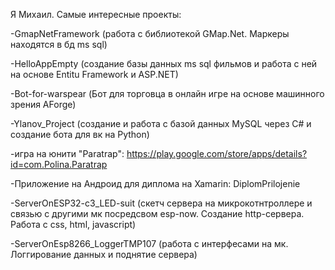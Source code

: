 Я Михаил.
Самые интересные проекты: 

-GmapNetFramework (работа с библиотекой GMap.Net. Маркеры находятся в бд ms sql)

-HelloAppEmpty (создание базы данных ms sql фильмов и работа с ней на основе Entitu Framework и ASP.NET)

-Bot-for-warspear (Бот для торговца в онлайн игре на основе машинного зрения AForge)

-Ylanov_Project (создание и работа с базой данных MySQL через C# и создание бота для вк на Python)

-игра на юнити "Paratrap": https://play.google.com/store/apps/details?id=com.Polina.Paratrap

-Приложение на Андроид для диплома на Xamarin: DiplomPrilojenie

-ServerOnESP32-c3_LED-suit (скетч сервера на микрокотнтроллере и связью с другими мк посредсвом esp-now. Создание http-сервера. Работа с css, html, javascript)

-ServerOnEsp8266_LoggerTMP107 (работа с интерфесами на мк. Логгирование данных и поднятие сервера)
